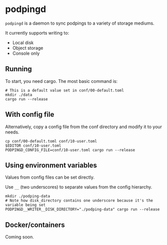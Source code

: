 # podpingd

`podpingd` is a daemon to sync podpings to a variety of storage mediums.

It currently supports writing to:

* Local disk
* Object storage
* Console only

## Running

To start, you need cargo. The most basic command is:

```shell
# This is a default value set in conf/00-default.toml
mkdir ./data
cargo run --release
```

## With config file

Alternatively, copy a config file from the conf directory and modify it to your needs.

```shell
cp conf/00-default.toml conf/10-user.toml
$EDITOR conf/10-user.toml
PODPINGD_CONFIG_FILE=conf/10-user.toml cargo run --release
```

## Using environment variables

Values from config files can be set directly.

Use `__` (two underscores) to separate values from the config hierarchy.

```shell
mkdir ./podping-data
# Note how disk_directory contains one underscore because it's the variable being set
PODPINGD__WRITER__DISK_DIRECTORY="./podping-data" cargo run --release
```

## Docker/containers

Coming soon.
